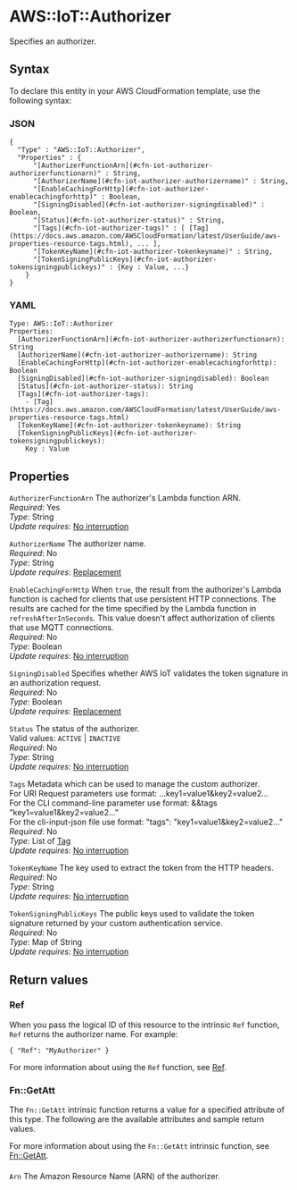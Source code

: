 # AWS::IoT::Authorizer<a name="aws-resource-iot-authorizer"></a>

Specifies an authorizer\.

## Syntax<a name="aws-resource-iot-authorizer-syntax"></a>

To declare this entity in your AWS CloudFormation template, use the following syntax:

### JSON<a name="aws-resource-iot-authorizer-syntax.json"></a>

```
{
  "Type" : "AWS::IoT::Authorizer",
  "Properties" : {
      "[AuthorizerFunctionArn](#cfn-iot-authorizer-authorizerfunctionarn)" : String,
      "[AuthorizerName](#cfn-iot-authorizer-authorizername)" : String,
      "[EnableCachingForHttp](#cfn-iot-authorizer-enablecachingforhttp)" : Boolean,
      "[SigningDisabled](#cfn-iot-authorizer-signingdisabled)" : Boolean,
      "[Status](#cfn-iot-authorizer-status)" : String,
      "[Tags](#cfn-iot-authorizer-tags)" : [ [Tag](https://docs.aws.amazon.com/AWSCloudFormation/latest/UserGuide/aws-properties-resource-tags.html), ... ],
      "[TokenKeyName](#cfn-iot-authorizer-tokenkeyname)" : String,
      "[TokenSigningPublicKeys](#cfn-iot-authorizer-tokensigningpublickeys)" : {Key : Value, ...}
    }
}
```

### YAML<a name="aws-resource-iot-authorizer-syntax.yaml"></a>

```
Type: AWS::IoT::Authorizer
Properties: 
  [AuthorizerFunctionArn](#cfn-iot-authorizer-authorizerfunctionarn): String
  [AuthorizerName](#cfn-iot-authorizer-authorizername): String
  [EnableCachingForHttp](#cfn-iot-authorizer-enablecachingforhttp): Boolean
  [SigningDisabled](#cfn-iot-authorizer-signingdisabled): Boolean
  [Status](#cfn-iot-authorizer-status): String
  [Tags](#cfn-iot-authorizer-tags): 
    - [Tag](https://docs.aws.amazon.com/AWSCloudFormation/latest/UserGuide/aws-properties-resource-tags.html)
  [TokenKeyName](#cfn-iot-authorizer-tokenkeyname): String
  [TokenSigningPublicKeys](#cfn-iot-authorizer-tokensigningpublickeys): 
    Key : Value
```

## Properties<a name="aws-resource-iot-authorizer-properties"></a>

`AuthorizerFunctionArn`  <a name="cfn-iot-authorizer-authorizerfunctionarn"></a>
The authorizer's Lambda function ARN\.  
*Required*: Yes  
*Type*: String  
*Update requires*: [No interruption](https://docs.aws.amazon.com/AWSCloudFormation/latest/UserGuide/using-cfn-updating-stacks-update-behaviors.html#update-no-interrupt)

`AuthorizerName`  <a name="cfn-iot-authorizer-authorizername"></a>
The authorizer name\.  
*Required*: No  
*Type*: String  
*Update requires*: [Replacement](https://docs.aws.amazon.com/AWSCloudFormation/latest/UserGuide/using-cfn-updating-stacks-update-behaviors.html#update-replacement)

`EnableCachingForHttp`  <a name="cfn-iot-authorizer-enablecachingforhttp"></a>
When `true`, the result from the authorizer's Lambda function is cached for clients that use persistent HTTP connections\. The results are cached for the time specified by the Lambda function in `refreshAfterInSeconds`\. This value doesn't affect authorization of clients that use MQTT connections\.   
*Required*: No  
*Type*: Boolean  
*Update requires*: [No interruption](https://docs.aws.amazon.com/AWSCloudFormation/latest/UserGuide/using-cfn-updating-stacks-update-behaviors.html#update-no-interrupt)

`SigningDisabled`  <a name="cfn-iot-authorizer-signingdisabled"></a>
Specifies whether AWS IoT validates the token signature in an authorization request\.  
*Required*: No  
*Type*: Boolean  
*Update requires*: [Replacement](https://docs.aws.amazon.com/AWSCloudFormation/latest/UserGuide/using-cfn-updating-stacks-update-behaviors.html#update-replacement)

`Status`  <a name="cfn-iot-authorizer-status"></a>
The status of the authorizer\.  
Valid values: `ACTIVE` \| `INACTIVE`  
*Required*: No  
*Type*: String  
*Update requires*: [No interruption](https://docs.aws.amazon.com/AWSCloudFormation/latest/UserGuide/using-cfn-updating-stacks-update-behaviors.html#update-no-interrupt)

`Tags`  <a name="cfn-iot-authorizer-tags"></a>
Metadata which can be used to manage the custom authorizer\.  
For URI Request parameters use format: \.\.\.key1=value1&key2=value2\.\.\.  
For the CLI command\-line parameter use format: &&tags "key1=value1&key2=value2\.\.\."  
For the cli\-input\-json file use format: "tags": "key1=value1&key2=value2\.\.\."
*Required*: No  
*Type*: List of [Tag](https://docs.aws.amazon.com/AWSCloudFormation/latest/UserGuide/aws-properties-resource-tags.html)  
*Update requires*: [No interruption](https://docs.aws.amazon.com/AWSCloudFormation/latest/UserGuide/using-cfn-updating-stacks-update-behaviors.html#update-no-interrupt)

`TokenKeyName`  <a name="cfn-iot-authorizer-tokenkeyname"></a>
The key used to extract the token from the HTTP headers\.  
*Required*: No  
*Type*: String  
*Update requires*: [No interruption](https://docs.aws.amazon.com/AWSCloudFormation/latest/UserGuide/using-cfn-updating-stacks-update-behaviors.html#update-no-interrupt)

`TokenSigningPublicKeys`  <a name="cfn-iot-authorizer-tokensigningpublickeys"></a>
The public keys used to validate the token signature returned by your custom authentication service\.  
*Required*: No  
*Type*: Map of String  
*Update requires*: [No interruption](https://docs.aws.amazon.com/AWSCloudFormation/latest/UserGuide/using-cfn-updating-stacks-update-behaviors.html#update-no-interrupt)

## Return values<a name="aws-resource-iot-authorizer-return-values"></a>

### Ref<a name="aws-resource-iot-authorizer-return-values-ref"></a>

 When you pass the logical ID of this resource to the intrinsic `Ref` function, `Ref` returns the authorizer name\. For example:

 `{ "Ref": "MyAuthorizer" }` 

For more information about using the `Ref` function, see [Ref](https://docs.aws.amazon.com/AWSCloudFormation/latest/UserGuide/intrinsic-function-reference-ref.html)\.

### Fn::GetAtt<a name="aws-resource-iot-authorizer-return-values-fn--getatt"></a>

The `Fn::GetAtt` intrinsic function returns a value for a specified attribute of this type\. The following are the available attributes and sample return values\.

For more information about using the `Fn::GetAtt` intrinsic function, see [Fn::GetAtt](https://docs.aws.amazon.com/AWSCloudFormation/latest/UserGuide/intrinsic-function-reference-getatt.html)\.

#### <a name="aws-resource-iot-authorizer-return-values-fn--getatt-fn--getatt"></a>

`Arn`  <a name="Arn-fn::getatt"></a>
The Amazon Resource Name \(ARN\) of the authorizer\.